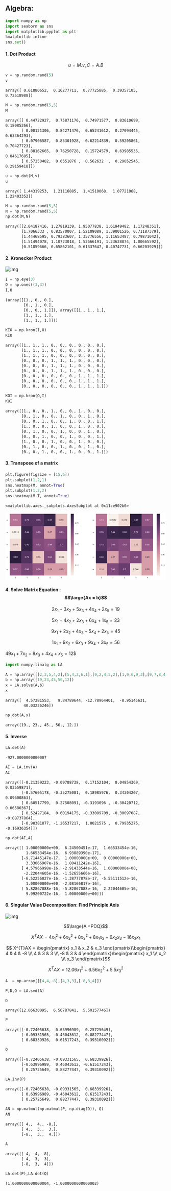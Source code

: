 ## Algebra: 



```python
import numpy as np
import seaborn as sns
import matplotlib.pyplot as plt
%matplotlib inline
sns.set()
```

#### 1. Dot Product

$$ u = M.v, C = A.B $$


```python
v = np.random.rand(5)
v
```




    array([ 0.61880652,  0.16277711,  0.77725885,  0.39357105,  0.72518988])




```python
M = np.random.rand(5,5)
M
```




    array([[ 0.44722927,  0.75871176,  0.74971577,  0.83610699,  0.18085266],
           [ 0.00121306,  0.84271476,  0.65241612,  0.27094445,  0.63364293],
           [ 0.07906587,  0.85301928,  0.62214839,  0.59205861,  0.70427723],
           [ 0.88162665,  0.76250728,  0.15724579,  0.63985535,  0.04617605],
           [ 0.57250482,  0.6551876 ,  0.562632  ,  0.29052545,  0.29159418]])




```python
u = np.dot(M,v)
u
```




    array([ 1.44319253,  1.21116885,  1.41510068,  1.07721068,  1.22403352])




```python
M = np.random.rand(5,5)
N = np.random.rand(5,5)
np.dot(M,N)
```




    array([[2.04187416, 1.27819139, 1.95077838, 1.61949482, 1.17248351],
           [1.7066333 , 0.83570007, 1.52109089, 1.39001526, 0.71187379],
           [1.44468595, 0.79383607, 1.35776556, 1.11653487, 0.79871042],
           [1.51494078, 1.10723018, 1.52666191, 1.23628874, 1.00665592],
           [0.51859666, 0.65862101, 0.61337647, 0.40747731, 0.66203929]])



#### 2. Kronecker Product

![img](https://sammo3182.github.io/slides_gh/slides/mathCamp/image/Kronecker.png)


```python
I = np.eye(3)
O = np.ones((3,3))
I,O
```




    (array([[1., 0., 0.],
            [0., 1., 0.],
            [0., 0., 1.]]), array([[1., 1., 1.],
            [1., 1., 1.],
            [1., 1., 1.]]))




```python
KIO = np.kron(I,O)
KIO
```




    array([[1., 1., 1., 0., 0., 0., 0., 0., 0.],
           [1., 1., 1., 0., 0., 0., 0., 0., 0.],
           [1., 1., 1., 0., 0., 0., 0., 0., 0.],
           [0., 0., 0., 1., 1., 1., 0., 0., 0.],
           [0., 0., 0., 1., 1., 1., 0., 0., 0.],
           [0., 0., 0., 1., 1., 1., 0., 0., 0.],
           [0., 0., 0., 0., 0., 0., 1., 1., 1.],
           [0., 0., 0., 0., 0., 0., 1., 1., 1.],
           [0., 0., 0., 0., 0., 0., 1., 1., 1.]])




```python
KOI = np.kron(O,I)
KOI
```




    array([[1., 0., 0., 1., 0., 0., 1., 0., 0.],
           [0., 1., 0., 0., 1., 0., 0., 1., 0.],
           [0., 0., 1., 0., 0., 1., 0., 0., 1.],
           [1., 0., 0., 1., 0., 0., 1., 0., 0.],
           [0., 1., 0., 0., 1., 0., 0., 1., 0.],
           [0., 0., 1., 0., 0., 1., 0., 0., 1.],
           [1., 0., 0., 1., 0., 0., 1., 0., 0.],
           [0., 1., 0., 0., 1., 0., 0., 1., 0.],
           [0., 0., 1., 0., 0., 1., 0., 0., 1.]])



#### 3. Transpose of a matrix


```python
plt.figure(figsize = [15,6])
plt.subplot(1,2,1)
sns.heatmap(M, annot=True)
plt.subplot(1,2,2)
sns.heatmap(M.T, annot=True)
```




    <matplotlib.axes._subplots.AxesSubplot at 0x11ce902b0>




![png](output_14_1.png)


#### 4. Solve Matrix Equation : $$\large{Ax = b}$$

$$2x_1 + 3x_2 +5x_3 + 4x_4 +2x_5  = 19$$

$$5x_1 + 4x_2 +2x_3 + 6x_4 +1x_5  = 23$$

$$9x_1 + 2x_2 +4x_3 + 5x_4 +2x_5  = 45$$

$$1x_1 + 9x_2 +6x_3 + 9x_4 +3x_5  = 56$$

$49x_1 + 7x_2 +8x_3 + 4x_4 +x_5  = 12$$


```python
import numpy.linalg as LA
```


```python
A = np.array([[2,3,5,4,2],[5,4,2,6,1],[9,2,4,5,2],[1,9,6,9,3],[9,7,8,4,1]])
b = np.array([19,23,45,56,12])
x = LA.solve(A,b)
x
```




    array([  4.57281553,   9.84789644, -12.78964401,  -8.95145631,
            40.03236246])




```python
np.dot(A,x)
```




    array([19., 23., 45., 56., 12.])



#### 5. Inverse


```python
LA.det(A)
```




    -927.0000000000007




```python
AI = LA.inv(A)
AI
```




    array([[-0.21359223, -0.09708738,  0.17152104,  0.04854369,  0.03559871],
           [-0.57605178, -0.35275081,  0.18985976,  0.34304207,  0.09600863],
           [ 0.60517799,  0.27508091, -0.3193096 , -0.30420712,  0.06580367],
           [ 0.52427184,  0.60194175, -0.33009709, -0.30097087, -0.08737864],
           [-0.98381877, -1.26537217,  1.0021575 ,  0.79935275, -0.16936354]])




```python
np.dot(AI,A)
```




    array([[ 1.00000000e+00,  6.24500451e-17,  1.66533454e-16,
             1.66533454e-16,  6.93889390e-17],
           [-9.71445147e-17,  1.00000000e+00,  0.00000000e+00,
             3.33066907e-16,  1.80411242e-16],
           [ 4.57966998e-16, -2.91433544e-16,  1.00000000e+00,
            -2.22044605e-16, -1.52655666e-16],
           [-6.52256027e-16, -1.38777878e-17, -5.55111512e-16,
             1.00000000e+00, -2.08166817e-16],
           [ 5.82867088e-16, -5.82867088e-16,  2.22044605e-16,
             9.99200722e-16,  1.00000000e+00]])



#### 6. Singular Value Decomposition: Find Principle Axis

![img](https://www.polymathlove.com/articles_imgs/207/algebr19.gif)

$$\large{A =PDQ}$$

$$X^{T}AX = 4x_1^2 + 6x_2^2 + 8x_3^2+ 8x_1x_2 + 6x_2x_3 - 16x_3x_1$$

$$ X^{T}AX = \begin{pmatrix} x_1 & x_2 & x_3 \end{pmatrix}\begin{pmatrix} 4 & 4 & -8 \\\ 
                  4 & 3 & 3 \\\
                 -8 &  3 & 4 \end{pmatrix}\begin{pmatrix} x_1 \\\ 
                  x_2 \\\
                  x_3 \end{pmatrix}$$

$$X^{T}AX = 12.06 x_1^2 + 6.56 x_2^2 + 5.5 x_3^2 $$


```python
A  = np.array([[4,4,-8],[4,3,3],[-8,3,4]])
```


```python
P,D,Q = LA.svd(A)
```


```python
D
```




    array([12.06630095,  6.56787841,  5.50157746])




```python
P
```




    array([[-0.72405638,  0.63996989,  0.25725649],
           [-0.09331565, -0.46043612,  0.88277447],
           [ 0.68339926,  0.61517243,  0.39310092]])




```python
Q
```




    array([[-0.72405638, -0.09331565,  0.68339926],
           [-0.63996989,  0.46043612, -0.61517243],
           [ 0.25725649,  0.88277447,  0.39310092]])




```python
LA.inv(P)
```




    array([[-0.72405638, -0.09331565,  0.68339926],
           [ 0.63996989, -0.46043612,  0.61517243],
           [ 0.25725649,  0.88277447,  0.39310092]])




```python
AN = np.matmul(np.matmul(P, np.diag(D)), Q)
AN
```




    array([[ 4.,  4., -8.],
           [ 4.,  3.,  3.],
           [-8.,  3.,  4.]])




```python
A
```




    array([[ 4,  4, -8],
           [ 4,  3,  3],
           [-8,  3,  4]])




```python
LA.det(P),LA.det(Q)
```




    (1.0000000000000004, -1.0000000000000002)



